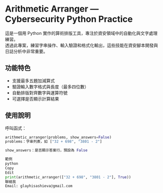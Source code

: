 # Arithmetic Arranger — Cybersecurity Python Practice

這是一個用 Python 實作的算術排版工具，專注於資安領域中的自動化與文字處理練習。  
透過此專案，練習字串操作、輸入驗證和格式化輸出，這些技能在資安腳本開發與日誌分析中非常重要。

## 功能特色

- 支援最多五題加減算式
- 驗證輸入數字格式與長度（最多四位數）
- 自動排版對齊數字與運算符號
- 可選擇是否顯示計算結果

## 使用說明

呼叫函式：

```python
arithmetic_arranger(problems, show_answers=False)
problems：字串列表，如 ["32 + 698", "3801 - 2"]

show_answers：是否顯示答案行，預設為 False

範例
python
Copy
Edit
print(arithmetic_arranger(["32 + 698", "3801 - 2"], True))
聯絡我
Email: glayhisashieva@gmail.com
